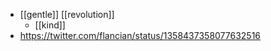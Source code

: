 - [[gentle]] [[revolution]]
  - [[kind]]
- https://twitter.com/flancian/status/1358437358077632516


